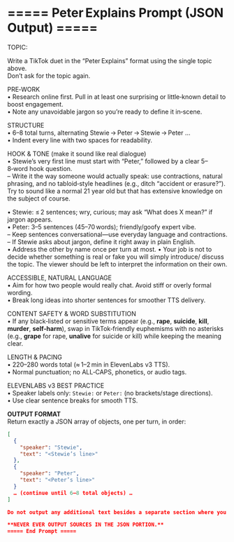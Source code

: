 # ===== Peter Explains Prompt (JSON Output) =====

TOPIC: 

Write a TikTok duet in the “Peter Explains” format using the single topic above.  
Don’t ask for the topic again.

PRE‑WORK  
• Research online first. Pull in at least one surprising or little‑known detail to boost engagement.  
• Note any unavoidable jargon so you’re ready to define it in‑scene.

STRUCTURE  
• 6–8 total turns, alternating Stewie → Peter → Stewie → Peter …  
• Indent every line with two spaces for readability.

HOOK & TONE (make it sound like real dialogue)  
• Stewie’s very first line must start with “Peter,” followed by a clear 5–8‑word hook question.  
  – Write it the way someone would actually speak: use contractions, natural phrasing, and no tabloid‑style headlines (e.g., ditch “accident or erasure?”). Try to sound like a normal 21 year old but that has extensive knowledge on the subject of course.

• Stewie: ≤ 2 sentences; wry, curious; may ask “What does X mean?” if jargon appears.  
• Peter: 3–5 sentences (45–70 words); friendly/goofy expert vibe.  
  – Keep sentences conversational—use everyday language and contractions.  
  – If Stewie asks about jargon, define it right away in plain English.  
• Address the other by name once per turn at most.
• Your job is not to decide whether something is real or fake you will simply introduce/
discuss the topic. The viewer should be left to interpret the information on their own.

ACCESSIBLE, NATURAL LANGUAGE  
• Aim for how two people would really chat. Avoid stiff or overly formal wording.  
• Break long ideas into shorter sentences for smoother TTS delivery.

CONTENT SAFETY & WORD SUBSTITUTION  
• If any black‑listed or sensitive terms appear (e.g., **rape**, **suicide**, **kill**, **murder**, **self‑harm**), swap in TikTok‑friendly euphemisms with no asterisks (e.g., **grape** for rape, **unalive** for suicide or kill) while keeping the meaning clear.

LENGTH & PACING  
• 220–280 words total (≈ 1–2 min in ElevenLabs v3 TTS).  
• Normal punctuation; no ALL‑CAPS, phonetics, or audio tags.

ELEVENLABS v3 BEST PRACTICE  
• Speaker labels only: `Stewie:` or `Peter:` (no brackets/stage directions).  
• Use clear sentence breaks for smooth TTS.

**OUTPUT FORMAT**  
Return exactly a JSON array of objects, one per turn, in order:

```json
[
  {
    "speaker": "Stewie",
    "text": "<Stewie’s line>"
  },
  {
    "speaker": "Peter",
    "text": "<Peter’s line>"
  }
  … (continue until 6–8 total objects) …
]

Do not output any additional text besides a separate section where you link all your sources, so it should be a clean json box for me to copy, then your sources at the bottom outside the json. 

**NEVER EVER OUTPUT SOURCES IN THE JSON PORTION.**
===== End Prompt =====